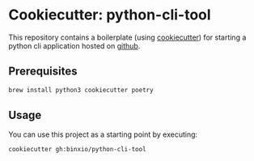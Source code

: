 # Cookiecutter: python-cli-tool

This repository contains a boilerplate (using [cookiecutter](https://www.cookiecutter.io)) for starting a python cli application hosted on [github](https://github.com).

## Prerequisites

```bash
brew install python3 cookiecutter poetry
```
## Usage

You can use this project as a starting point by executing:

```bash
cookiecutter gh:binxio/python-cli-tool
```
